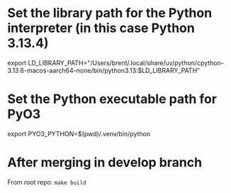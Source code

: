# Set the library path for the Python interpreter (in this case Python 3.13.4)
export LD_LIBRARY_PATH="/Users/brent/.local/share/uv/python/cpython-3.13.6-macos-aarch64-none/bin/python3.13:$LD_LIBRARY_PATH"

# Set the Python executable path for PyO3
export PYO3_PYTHON=$(pwd)/.venv/bin/python

# After merging in develop branch
From root repo:
`make build`